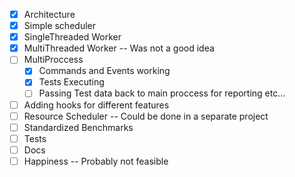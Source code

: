  - [x] Architecture
 - [x] Simple scheduler
 - [x] SingleThreaded Worker
 - [x] MultiThreaded Worker -- Was not a good idea
 - [ ] MultiProccess
    - [x] Commands and Events working
    - [x] Tests Executing
    - [ ] Passing Test data back to main proccess for reporting etc...
 - [ ] Adding hooks for different features
 - [ ] Resource Scheduler -- Could be done in a separate project
 - [ ] Standardized Benchmarks
 - [ ] Tests
 - [ ] Docs
 - [ ] Happiness -- Probably not feasible
